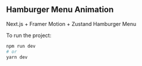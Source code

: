 ## Hamburger Menu Animation

Next.js + Framer Motion + Zustand Hamburger Menu

To run the project:

```bash
npm run dev
# or
yarn dev
```
